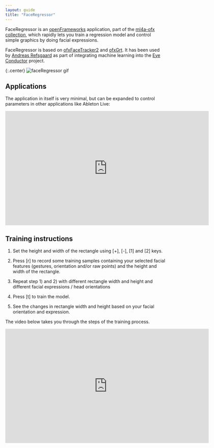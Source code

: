 ```yaml
---
layout: guide
title: "FaceRegressor"
---
```


FaceRegressor is an [openFrameworks](http://www.openframeworks.cc) application, part of the [ml4a-ofx collection](https://github.com/ml4a/ml4a-ofx/), which rapidly lets you train a regression model and control simple graphics by doing facial expressions. 

FaceRegressor is based on [ofxFaceTracker2](https://github.com/HalfdanJ/ofxFaceTracker2) and [ofxGrt](https://github.com/nickgillian/ofxGrt). It has been used by [Andreas Refsgaard](https://andreasrefsgaard.dk/) as part of integrating machine learning into the [Eye Conductor](https://andreasrefsgaard.dk/project/eye-conductor/) project. 

{:.center}
![faceRegressor gif](http://andreasrefsgaard.dk/wp-content/uploads/2016/12/FaceRegression.gif)


## Applications

The application in itself is very minimal, but can be expanded to control parameters in other applications like Ableton Live:

<center>
<iframe src="https://player.vimeo.com/video/197499111" width="640" height="360" frameborder="0" webkitallowfullscreen mozallowfullscreen allowfullscreen></iframe>
</center>




## Training instructions

1. Set the height and width of the rectangle using [+], [-], [1] and [2] keys.

2. Press [r] to record some training samples containing your selected facial features (gestures, orientation and/or raw points) and the height and width of the rectangle.

3. Repeat step 1) and 2) with different rectangle width and height and different facial expressions / head orientations

4. Press [t] to train the model.

5. See the changes in rectangle width and height based on your facial orientation and expression.


The video below takes you through the steps of the training process.

<center>
<iframe src="https://player.vimeo.com/video/197501274" width="640" height="360" frameborder="0" webkitallowfullscreen mozallowfullscreen allowfullscreen></iframe>
</center>





